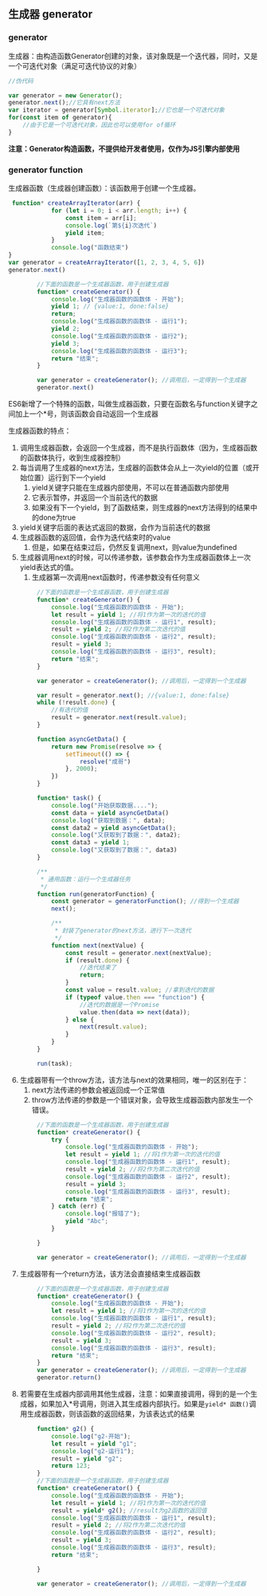 ## 生成器 generator

### generator

生成器：由构造函数Generator创建的对象，该对象既是一个迭代器，同时，又是一个可迭代对象（满足可迭代协议的对象）

```js
//伪代码

var generator = new Generator();
generator.next();//它具有next方法
var iterator = generator[Symbol.iterator];//它也是一个可迭代对象
for(const item of generator){
    //由于它是一个可迭代对象，因此也可以使用for of循环
}
```

**注意：Generator构造函数，不提供给开发者使用，仅作为JS引擎内部使用**

### generator function 

生成器函数（生成器创建函数）：该函数用于创建一个生成器。

```js
 function* createArrayIterator(arr) {
            for (let i = 0; i < arr.length; i++) {
                const item = arr[i];
                console.log(`第${i}次迭代`)
                yield item;
            }
            console.log("函数结束")
}
var generator = createArrayIterator([1, 2, 3, 4, 5, 6])
generator.next()
```

```js
        //下面的函数是一个生成器函数，用于创建生成器
        function* createGenerator() {
            console.log("生成器函数的函数体 - 开始");
            yield 1; // {value:1, done:false}
            return;
            console.log("生成器函数的函数体 - 运行1");
            yield 2;
            console.log("生成器函数的函数体 - 运行2");
            yield 3;
            console.log("生成器函数的函数体 - 运行3");
            return "结束";
        }

        var generator = createGenerator(); //调用后，一定得到一个生成器
        generator.next()
```

ES6新增了一个特殊的函数，叫做生成器函数，只要在函数名与function关键字之间加上一个*号，则该函数会自动返回一个生成器

生成器函数的特点：

1. 调用生成器函数，会返回一个生成器，而不是执行函数体（因为，生成器函数的函数体执行，收到生成器控制）
2. 每当调用了生成器的next方法，生成器的函数体会从上一次yield的位置（或开始位置）运行到下一个yield
   1. yield关键字只能在生成器内部使用，不可以在普通函数内部使用
   2. 它表示暂停，并返回一个当前迭代的数据
   3. 如果没有下一个yield，到了函数结束，则生成器的next方法得到的结果中的done为true
3. yield关键字后面的表达式返回的数据，会作为当前迭代的数据
4. 生成器函数的返回值，会作为迭代结束时的value
   1. 但是，如果在结束过后，仍然反复调用next，则value为undefined
5. 生成器调用next的时候，可以传递参数，该参数会作为生成器函数体上一次yield表达式的值。
   1. 生成器第一次调用next函数时，传递参数没有任何意义
```js
        //下面的函数是一个生成器函数，用于创建生成器
        function* createGenerator() {
            console.log("生成器函数的函数体 - 开始");
            let result = yield 1; //将1作为第一次的迭代的值
            console.log("生成器函数的函数体 - 运行1", result);
            result = yield 2; //将2作为第二次迭代的值
            console.log("生成器函数的函数体 - 运行2", result);
            result = yield 3;
            console.log("生成器函数的函数体 - 运行3", result);
            return "结束";
        }

        var generator = createGenerator(); //调用后，一定得到一个生成器

        var result = generator.next(); //{value:1, done:false}
        while (!result.done) {
            //有迭代的值
            result = generator.next(result.value);
        }
```


```js
        function asyncGetData() {
            return new Promise(resolve => {
                setTimeout(() => {
                    resolve("成哥")
                }, 2000);
            })
        }

        function* task() {
            console.log("开始获取数据....");
            const data = yield asyncGetData()
            console.log("获取到数据：", data);
            const data2 = yield asyncGetData();
            console.log("又获取到了数据：", data2);
            const data3 = yield 1;
            console.log("又获取到了数据：", data3)
        }

        /**
         * 通用函数：运行一个生成器任务
         */
        function run(generatorFunction) {
            const generator = generatorFunction(); //得到一个生成器
            next();

            /**
             * 封装了generator的next方法，进行下一次迭代
             */
            function next(nextValue) {
                const result = generator.next(nextValue);
                if (result.done) {
                    //迭代结束了
                    return; 
                }
                const value = result.value; //拿到迭代的数据
                if (typeof value.then === "function") {
                    //迭代的数据是一个Promise
                    value.then(data => next(data));
                } else {
                    next(result.value);
                }
            }
        }

        run(task);
```
6. 生成器带有一个throw方法，该方法与next的效果相同，唯一的区别在于：
   1. next方法传递的参数会被返回成一个正常值
   2. throw方法传递的参数是一个错误对象，会导致生成器函数内部发生一个错误。
```js
        //下面的函数是一个生成器函数，用于创建生成器
        function* createGenerator() {
            try {
                console.log("生成器函数的函数体 - 开始");
                let result = yield 1; //将1作为第一次的迭代的值
                console.log("生成器函数的函数体 - 运行1", result);
                result = yield 2; //将2作为第二次迭代的值
                console.log("生成器函数的函数体 - 运行2", result);
                result = yield 3;
                console.log("生成器函数的函数体 - 运行3", result);
                return "结束";
            } catch (err) {
                console.log("报错了");
                yield "Abc";
            }

        }

        var generator = createGenerator(); //调用后，一定得到一个生成器
```
7. 生成器带有一个return方法，该方法会直接结束生成器函数
```js
        //下面的函数是一个生成器函数，用于创建生成器
        function* createGenerator() {
            console.log("生成器函数的函数体 - 开始");
            let result = yield 1; //将1作为第一次的迭代的值
            console.log("生成器函数的函数体 - 运行1", result);
            result = yield 2; //将2作为第二次迭代的值
            console.log("生成器函数的函数体 - 运行2", result);
            result = yield 3;
            console.log("生成器函数的函数体 - 运行3", result);
            return "结束";
        }
        var generator = createGenerator(); //调用后，一定得到一个生成器
        generator.return()
```
8. 若需要在生成器内部调用其他生成器，注意：如果直接调用，得到的是一个生成器，如果加入*号调用，则进入其生成器内部执行。如果是```yield* 函数()```调用生成器函数，则该函数的返回结果，为该表达式的结果
```js
        function* g2() {
            console.log("g2-开始");
            let result = yield "g1";
            console.log("g2-运行1");
            result = yield "g2";
            return 123;
        }
        //下面的函数是一个生成器函数，用于创建生成器
        function* createGenerator() {
            console.log("生成器函数的函数体 - 开始");
            let result = yield 1; //将1作为第一次的迭代的值
            result = yield* g2(); //result为g2函数的返回值
            console.log("生成器函数的函数体 - 运行1", result);
            result = yield 2; //将2作为第二次迭代的值
            console.log("生成器函数的函数体 - 运行2", result);
            result = yield 3;
            console.log("生成器函数的函数体 - 运行3", result);
            return "结束";

        }

        var generator = createGenerator(); //调用后，一定得到一个生成器
```